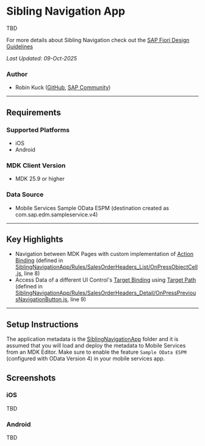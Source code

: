 # Sibling Navigation App
TBD

For more details about Sibling Navigation check out the [SAP Fiori Design Guidelines](https://experience.sap.com/fiori-design-ios/article/siblingnavigation/)

*Last Updated: 09-Oct-2025*

### Author
* Robin Kuck ([GitHub](https://github.com/robinkuck), [SAP Community](https://community.sap.com/t5/user/viewprofilepage/user-id/16438))

***

## Requirements

### Supported Platforms

* iOS
* Android

### MDK Client Version

* MDK 25.9 or higher

### Data Source

* Mobile Services Sample OData ESPM (destination created as com.sap.edm.sampleservice.v4)

***

## Key Highlights

* Navigation between MDK Pages with custom implementation of [Action Binding](https://help.sap.com/doc/f53c64b93e5140918d676b927a3cd65b/Cloud/en-US/docs-en/guides/getting-started/mdk/development/action-binding-and-result.html#action-binding) (defined in [SiblingNavigationApp/Rules/SalesOrderHeaders_List/OnPressObjectCell.js](SiblingNavigationApp/Rules/SalesOrderHeaders_List/OnPressObjectCell.js), line 8)
* Access Data of a different UI Control's [Target Binding](https://help.sap.com/doc/f53c64b93e5140918d676b927a3cd65b/Cloud/en-US/docs-en/guides/features/backend-connectivity/mdk/odata-crud.html#target-binding) using [Target Path](https://help.sap.com/doc/f53c64b93e5140918d676b927a3cd65b/Cloud/en-US/docs-en/guides/getting-started/mdk/development/property-binding/target-path.html) (defined in [SiblingNavigationApp/Rules/SalesOrderHeaders_Detail/OnPressPreviousNavigationButton.js](SiblingNavigationApp/Rules/SalesOrderHeaders_Detail/OnPressPreviousNavigationButton.js), line 9)

***

## Setup Instructions

The application metadata is the [SiblingNavigationApp](SiblingNavigationApp) folder and it is assumed that you will load and deploy the metadata to Mobile Services from an MDK Editor. Make sure to enable the feature `Sample OData ESPM` (configured with OData Version 4) in your mobile services app.

## Screenshots

### iOS
TBD

### Android
TBD